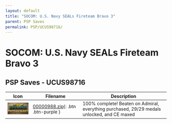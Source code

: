 ```yaml
---
layout: default
title: "SOCOM: U.S. Navy SEALs Fireteam Bravo 3"
parent: PSP Saves
permalink: PSP/UCUS98716/
---
```

# SOCOM: U.S. Navy SEALs Fireteam Bravo 3

## PSP Saves - UCUS98716

| Icon | Filename | Description |
|------|----------|-------------|
| ![SOCOM: U.S. Navy SEALs Fireteam Bravo 3](ICON0.PNG) | [00000988.zip](00000988.zip){: .btn .btn-purple } | 100% complete! Beaten on Admiral, everything purchased, 29/29 medals unlocked, and CE maxed |
